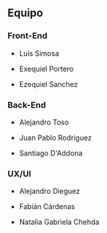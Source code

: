 ## Equipo
### Front-End

* Luis Simosa

* Exequiel Portero

* Ezequiel Sanchez

### Back-End

* Alejandro Toso

* Juan Pablo Rodriguez

* Santiago D'Addona


### UX/UI

* Alejandro Dieguez

* Fabián Cárdenas  

* Natalia Gabriela Chehda
